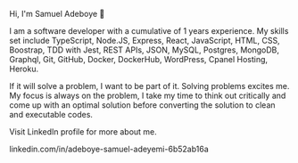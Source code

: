 Hi, I'm Samuel Adeboye 👋

I am a software developer with a cumulative of 1 years experience. My skills set include TypeScript, Node.JS, Express, React, JavaScript, HTML, CSS, Boostrap, TDD with Jest, REST APIs, JSON, MySQL, Postgres, MongoDB, Graphql, Git, GitHub, Docker, DockerHub, WordPress, Cpanel Hosting, Heroku.

If it will solve a problem, I want to be part of it. Solving problems excites me. My focus is always on the problem, I take my time to think out critically and come up with an optimal solution before converting the solution to clean and executable codes.


Visit LinkedIn profile for more about me.

linkedin.com/in/adeboye-samuel-adeyemi-6b52ab16a
